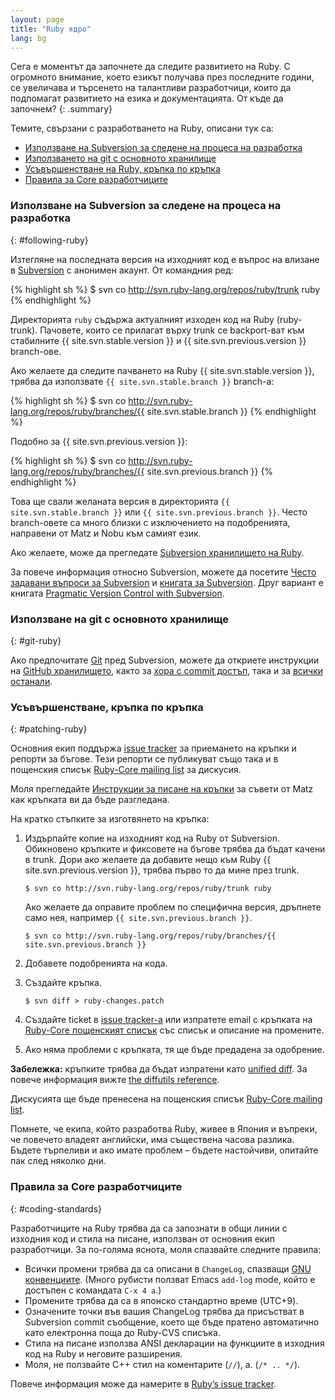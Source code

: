 ```yaml
---
layout: page
title: "Ruby ядро"
lang: bg
---
```


Сега е моментът да започнете да следите развитието на Ruby. С огромното
внимание, което езикът получава през последните години, се увеличава и
търсенето на талантливи разработчици, които да подпомагат развитието на езика и
документацията. От къде да започнем?
{: .summary}

Темите, свързани с разработването на Ruby, описани тук са:

* [Използване на Subversion за следене на процеса на разработка](#following-ruby)
* [Използването на git с основното хранилище](#git-ruby)
* [Усъвършенстване на Ruby, кръпка по кръпка](#patching-ruby)
* [Правила за Core разработчиците](#coding-standards)

### Използване на Subversion за следене на процеса на разработка
{: #following-ruby}

Изтегляне на последната версия на изходният код е въпрос на влизане в
[Subversion][1] с анонимен акаунт. От командния ред:

{% highlight sh %}
$ svn co http://svn.ruby-lang.org/repos/ruby/trunk ruby
{% endhighlight %}

Директорията `ruby` съдържа актуалният изходен код на Ruby (ruby-trunk).
Пачовете, които се прилагат върху trunk се backport-ват към стабилните
{{ site.svn.stable.version }} и {{ site.svn.previous.version }} branch-ове.

Ако желаете да следите пачването на Ruby {{ site.svn.stable.version }},
трябва да използвате `{{ site.svn.stable.branch }}` branch-a:

{% highlight sh %}
$ svn co http://svn.ruby-lang.org/repos/ruby/branches/{{ site.svn.stable.branch }}
{% endhighlight %}

Подобно за {{ site.svn.previous.version }}:

{% highlight sh %}
$ svn co http://svn.ruby-lang.org/repos/ruby/branches/{{ site.svn.previous.branch }}
{% endhighlight %}

Това ще свали желанaта версия в директорията `{{ site.svn.stable.branch }}` или
`{{ site.svn.previous.branch }}`. Често branch-овете са много близки с
изключението на подобренията, направени от Matz и Nobu към самият език.

Ако желаeте, може да прегледате [Subversion хранилището на Ruby][2].

За повече информация относно Subversion, можете да посетите [Често задавани
въпроси за Subversion][3] и [книгата за Subversion][4]. Друг вариaнт
е книгата [Pragmatic Version Control with Subversion][5].

### Използване на git с основното хранилище
{: #git-ruby}

Ако предпочитате [Git][6] пред Subversion, можете да откриете инструкции
на [GitHub хранилището][7], както за [хора с commit достъп][8], така и за
[всички останали][9].

### Усъвършенстване, кръпка по кръпка
{: #patching-ruby}

Основния екип поддържа [issue tracker][10] за приемането на кръпки и
репорти за бъгове. Тези репорти се публикуват също така и в пощенския
списък [Ruby-Core mailing list][mailing-lists] за дискусия.

Моля прегледайте [Инструкции за писане на кръпки][11] за съвети от Matz
как кръпката ви да бъде разгледана.

На кратко стъпките за изготвянето на кръпка:

1.  Издърпайте копие на изходният код на Ruby от Subversion. Обикновено
    кръпките и фиксовете на бъгове трябва да бъдат качени в trunk. Дори
    ако желаете да добавите нещо към Ruby {{ site.svn.previous.version }},
    трябва първо то да мине през trunk.

        $ svn co http://svn.ruby-lang.org/repos/ruby/trunk ruby

    Ако желаете да оправите проблем по специфична версия, дръпнете само нея,
    например `{{ site.svn.previous.branch }}`.

        $ svn co http://svn.ruby-lang.org/repos/ruby/branches/{{ site.svn.previous.branch }}

2.  Добавете подобренията на кода.

3.  Създайте кръпка.

        $ svn diff > ruby-changes.patch

4.  Създайте ticket в [issue tracker-а][10] или изпратете email с кръпката
    на [Ruby-Core пощенският списък][mailing-lists] със списък и описание
    на промените.

5.  Ако няма проблеми с кръпката, тя ще бъде предадена за одобрение.

**Забележка:** кръпките трябва да бъдат изпратени като [unified diff][12].
За повече информация вижте [the diffutils reference][13].

Дискусията ще бъде пренесена на пощенския списък
[Ruby-Core mailing list][mailing-lists].

Помнете, че екипа, който разработва Ruby, живее в Япония и въпреки, че
повечето владеят английски, има съществена часова разлика. Бъдете
търпеливи и ако имате проблем – бъдете настойчиви, опитайте пак след
няколко дни.

### Правила за Core разработчиците
{: #coding-standards}

Разработчиците на Ruby трябва да са запознати в общи линии с изходния код
и стила на писане, използван от основния екип разработчици. За по-голяма
яснота, моля спазвайте следните правила:

* Всички промени трябва да са описани в `ChangeLog`, спазващи
  [GNU конвенциите][14]. (Много рубисти ползват Emacs `add-log` mode,
  който е достъпен с командата `C-x 4 a`.)
* Промените трябва да са в японско стандартно време (UTC+9).
* Означените точки във вашия ChangeLog трябва да присъстват в Subversion
  commit съобщение, което ще бъде пратено автоматично като електронна
  поща до Ruby-CVS списъка.
* Стила на писане използва ANSI декларации на функциите в изходния код
  на Ruby и неговите разширения.
* Моля, не ползвайте C++ стил на коментарите (`//`), а. (`/* .. */`).

Повече информация може да намерите в [Ruby’s issue tracker][10].



[mailing-lists]: /bg/community/mailing-lists/
[1]: http://subversion.apache.org/
[2]: http://svn.ruby-lang.org/cgi-bin/viewvc.cgi/
[3]: http://subversion.apache.org/faq.html
[4]: http://svnbook.org
[5]: http://www.pragmaticprogrammer.com/titles/svn/
[6]: http://git-scm.com/
[7]: http://github.com/ruby/ruby
[8]: http://wiki.github.com/shyouhei/ruby/committerhowto
[9]: http://wiki.github.com/shyouhei/ruby/noncommitterhowto
[10]: https://bugs.ruby-lang.org/
[11]: http://blade.nagaokaut.ac.jp/cgi-bin/scat.rb/ruby/ruby-core/25139
[12]: http://www.gnu.org/software/diffutils/manual/html_node/Unified-Format.html
[13]: http://www.gnu.org/software/diffutils/manual/html_node/Merging-with-patch.html#Merging%20with%20patch
[14]: http://www.gnu.org/prep/standards/standards.html#Change-Logs
